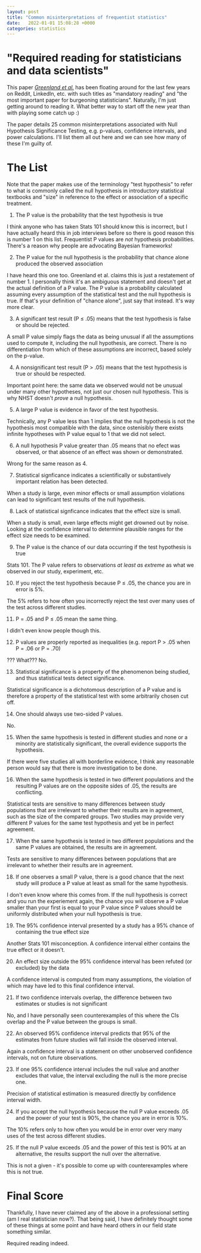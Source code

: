 ```yaml
---
layout: post
title: "Common misinterpretations of frequentist statistics"
date:   2022-01-01 15:08:28 +0000
categories: statistics
---
```


# "Required reading for statisticians and data scientists"

This paper [*Greenland et al.*](https://link.springer.com/article/10.1007/s10654-016-0149-3#Abs1) has been floating around for the last few years on Reddit, LinkedIn, etc. with such titles as "mandatory reading" and "the most important paper for burgeoning statisticians".
Naturally, I'm just getting around to reading it.
What better way to start off the new year than with playing some catch up :)

The paper details 25 common misinterpretations associated with Null Hypothesis Significance Testing, e.g. p-values, confidence intervals, and power calculations.
I'll list them all out here and we can see how many of these I'm guilty of.

# The List

Note that the paper makes use of the terminology "test hypothesis" to refer to what is commonly called the null hypothesis in introductory statistical textbooks and "size" in reference to the effect or association of a specific treatment.

1. The P value is the probability that the test hypothesis is true

I think anyone who has taken Stats 101 should know this is incorrect, but I have actually heard this in job interviews before so there is good reason this is number 1 on this list.
Frequentist P values are *not* hypothesis probabilities.
There's a reason why people are advocating Bayesian frameworks!

2. The P value for the null hypothesis is the probability that chance alone produced the observed association

I have heard this one too.
Greenland et al. claims this is just a restatement of number 1.
I personally think it's an ambiguous statement and doesn't get at the actual definition of a P value.
The P value is a probability calculated assuming every assumption of the statistical test and the null hypothesis is true.
If that's your definition of "chance alone", just say that instead.
It's way more clear.

3. A significant test result (P $\leq$ .05) means that the test hypothesis is false or should be rejected.

A small P value simply flags the data as being unusual if all the assumptions used to compute it, including the null hypothesis, are correct.
There is no differentiation from which of these assumptions are incorrect, based solely on the p-value. 

4. A nonsignificant test result (P > .05) means that the test hypothesis is true or should be respected.

Important point here: the same data we observed would not be unusual under many other hypotheses, not just our chosen null hypothesis.
This is why NHST doesn't *prove* a null hypothesis.

5. A large P value is evidence in favor of the test hypothesis.

Technically, any P value less than 1 implies that the null hypothesis is not the hypothesis most compatible with the data, since ostenisibly there exists infinite hypotheses with P value equal to 1 that we did not select.

6. A null hypothesis P value greater than .05 means that no efect was observed, or that absence of an effect was shown or demonstrated.

Wrong for the same reason as 4.

7. Statistical signficance indicates a scientifically or substantively important relation has been detected.

When a study is large, even minor effects or small assumption violations can lead to significant test results of the null hypothesis.

8. Lack of statistical signficance indicates that the effect size is small.

When a study is small, even large effects might get drowned out by noise.
Looking at the confidence interval to determine plausible ranges for the effect size needs to be examined.

9. The P value is the chance of our data occurring if the test hypothesis is true

Stats 101.
The P value refers to observations *at least as extreme* as what we observed in our study, experiment, etc.

10. If you reject the test hypothesis because P $\leq$ .05, the chance you are in error is 5\%.

The 5\% refers to how often you incorrectly reject the test over many uses of the test across different studies.

11. P = .05 and P $\leq$ .05 mean the same thing.

I didn't even know people though this.

12. P values are properly reported as inequalities (e.g. report P > .05 when P = .06 or P = .70)

??? What??? No.

13. Statistical significance is a property of the phenomenon being studied, and thus statistical tests detect significance. 

Statistical significance is a dichotomous description of a P value and is therefore a property of the statistical test with some arbitrarily chosen cut off.

14. One should always use two-sided P values.

No.

15. When the same hypothesis is tested in different studies and none or a minority are statistically significant, the overall evidence supports the hypothesis.

If there were five studies all with borderline evidence, I think any reasonable person would say that there is more investigation to be done.

16. When the same hypothesis is tested in two different populations and the resulting P values are on the opposite sides of .05, the results are conflicting.

Statistical tests are sensitive to many differences between study populations that are irrelevant to whether their results are in agreement, such as the size of the compared groups.
Two studies may provide very different P values for the same test hypothesis and yet be in perfect agreement.

17. When the same hypothesis is tested in two different populations and the same P values are obtained, the results are in agreement.

Tests are sensitive to many differences between populations that are irrelevant to whether their results are in agreement.

18. If one observes a small P value, there is a good chance that the next study will produce a P value at least as small for the same hypothesis.

I don't even know where this comes from.
If the null hypothesis is correct and you run the experiement again, the chance you will observe a P value smaller than your first is equal to your P value since P values should be uniformly distributed when your null hypothesis is true.

19. The 95\% confidence interval presented by a study has a 95\% chance of containing the true effect size

Another Stats 101 misconception.
A confidence interval either contains the true effect or it doesn't.

20. An effect size outside the 95\% confidence interval has been refuted (or excluded) by the data

A confidence interval is computed from many assumptions, the violation of which may have led to this final confidence interval.

21. If two confidence intervals overlap, the difference between two estimates or studies is not significant

No, and I have personally seen counterexamples of this where the CIs overlap and the P value between the groups is small.

22. An observed 95\% confidence interval predicts that 95\% of the estimates from future studies will fall inside the observed interval.

Again a confidence interval is a statement on other unobserved confidence intervals, not on future observations.

23. If one 95\% confidence interval includes the null value and another excludes that value, the interval excluding the null is the more precise one.

Precision of statistical estimation is measured directly by confidence interval width.

24. If you accept the null hypothesis because the null P value exceeds .05 and the power of your test is 90\%, the chance you are in error is 10\%.

The 10\% refers only to how often you would be in error over very many uses of the test across different studies.

25. If the null P value exceeds .05 and the power of this test is 90\% at an alternative, the results support the null over the alternative.

This is not a given - it's possible to come up with counterexamples where this is not true.

# Final Score

Thankfully, I have never claimed any of the above in a professional setting (am I real statistician now?).
That being said, I have definitely thought some of these things at some point and have heard others in our field state something similar.

Required reading indeed.
